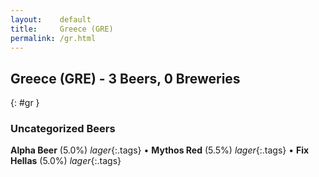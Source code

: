 ```yaml
---
layout:    default
title:     Greece (GRE)
permalink: /gr.html
---
```


## Greece (GRE) - 3 Beers, 0 Breweries
{: #gr }




### Uncategorized Beers

**Alpha Beer** (5.0%) _lager_{:.tags}  • 
**Mythos Red** (5.5%) _lager_{:.tags}  • 
**Fix Hellas** (5.0%) _lager_{:.tags} 



 
